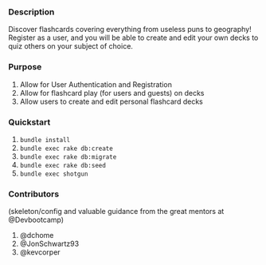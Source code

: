 ### Description

Discover flashcards covering everything from useless puns to geography!  Register as a user, and you will be able to create and edit your own decks to quiz others on your subject of choice.  


### Purpose

1. Allow for User Authentication and Registration
2. Allow for flashcard play (for users and guests) on decks
3. Allow users to create and edit personal flashcard decks

### Quickstart

1.  `bundle install`
2.  `bundle exec rake db:create`
3.  `bundle exec rake db:migrate`
4.  `bundle exec rake db:seed`
5.  `bundle exec shotgun`

### Contributors

(skeleton/config and valuable guidance from the great mentors at @Devbootcamp)

1. @dchome
2. @JonSchwartz93
3. @kevcorper